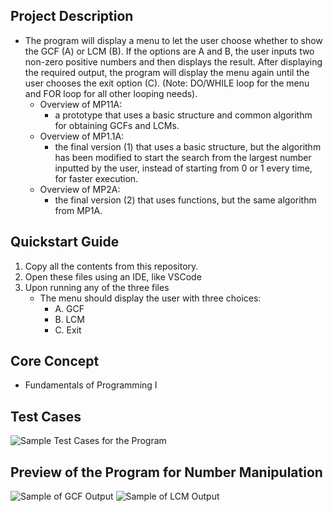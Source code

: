 ## Project Description
- The program will display a menu to let the user choose whether to show the GCF (A) or LCM (B). If the options are A and B, the user inputs two non-zero positive numbers and then displays the result. After displaying the required output, the program will display the menu again until the user chooses the exit option (C). (Note: DO/WHILE loop for the menu and FOR loop for all other looping needs).
    - Overview of MP11A:
        - a prototype that uses a basic structure and common algorithm for obtaining GCFs and LCMs.
    - Overview of MP1.1A:
        - the final version (1) that uses a basic structure, but the algorithm has been modified to start the search from the largest number inputted by the user, instead of starting from 0 or 1 every time, for faster execution. 
    - Overview of MP2A:
        - the final version (2) that uses functions, but the same algorithm from MP1A.

## Quickstart Guide
1. Copy all the contents from this repository.
2. Open these files using an IDE, like VSCode
3. Upon running any of the three files
   - The menu should display the user with three choices:
       - A. GCF
       - B. LCM
       - C. Exit

## Core Concept
- Fundamentals of Programming I

## Test Cases
![Sample Test Cases for the Program](https://github.com/Shojiyao12/GCF_LCM-Finder/assets/90734662/22fafb5c-42bd-4467-9f65-82a1ffd30c61)

## Preview of the Program for Number Manipulation
![Sample of GCF Output](https://github.com/Shojiyao12/GCF_LCM-Finder/assets/90734662/ed6969f3-cda4-469f-9eef-854154ed5831)
![Sample of LCM Output](https://github.com/Shojiyao12/GCF_LCM-Finder/assets/90734662/1a25ccf6-78c4-4d42-969e-ec2bfa763075)
